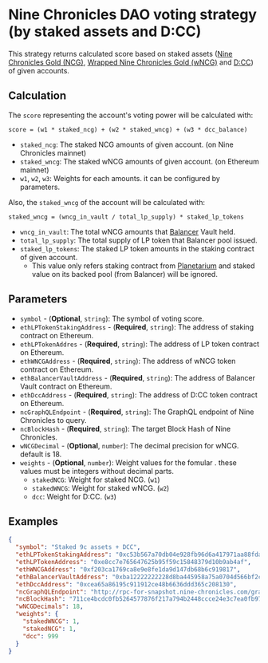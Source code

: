 # Nine Chronicles DAO voting strategy (by staked assets and D:CC)

This strategy returns calculated score based on staked assets ([Nine Chronicles Gold (NCG)][NCG], [Wrapped Nine Chronicles Gold (wNCG)][wNCG] and [D:CC]) of given accounts.

[NCG]: https://docs.nine-chronicles.com/introduction/intro/nine-chronicles-gold-ncg
[wNCG]: https://etherscan.io/token/0xf203ca1769ca8e9e8fe1da9d147db68b6c919817
[D:CC]: https://dcc.nine-chronicles.com/


## Calculation

The `score` representing the account's voting power will be calculated with:

```
score = (w1 * staked_ncg) + (w2 * staked_wncg) + (w3 * dcc_balance)
```

- `staked_ncg`: The staked NCG amounts of given account. (on Nine Chronicles mainnet)
- `staked_wncg`: The staked wNCG amounts of given account. (on Ethereum mainnet)
- `w1`, `w2`, `w3`: Weights for each amounts. it can be configured by parameters.

Also, the `staked_wncg` of the account will be calculated with:

```
staked_wncg = (wncg_in_vault / total_lp_supply) * staked_lp_tokens
```

- `wncg_in_vault`: The total wNCG amounts that [Balancer] Vault held.
- `total_lp_supply`: The total supply of LP token that Balancer pool issued.
- `staked_lp_tokens`: The staked LP token amounts in the staking contract of given account.
  - This value only refers staking contract from [Planetarium] and staked value on its backed pool (from Balancer) will be ignored.

[Balancer]: https://balancer.fi/
[Planetarium]: https://planetariumhq.com/


## Parameters

- `symbol` - (**Optional**, `string`): The symbol of voting score.
- `ethLPTokenStakingAddress` - (**Required**, `string`): The address of staking contract on Ethereum.
- `ethLPTokenAddres` - (**Required**, `string`): The address of LP token contract on Ethereum.
- `ethWNCGAddress` - (**Required**, `string`): The address of wNCG token contract on Ethereum.
- `ethBalancerVaultAddress` - (**Required**, `string`): The address of Balancer Vault contract on Ethereum.
- `ethDccAddress` - (**Required**, `string`): The address of D:CC token contract on Ethereum.
- `ncGraphQLEndpoint` - (**Required**, `string`): The GraphQL endpoint of Nine Chronicles to query.
- `ncBlockHash` - (**Required**, `string`): The target Block Hash of Nine Chronicles.
- `wNCGDecimal` - (**Optional**, `number`): The decimal precision for wNCG. default is 18.
- `weights` - (**Optional**, `number`): Weight values for the fomular . these values must be integers without decimal parts.
  - `stakedNCG`: Weight for staked NCG. (`w1`)
  - `stakedWNCG`: Weight for staked wNCG. (`w2`)
  - `dcc`: Weight for D:CC. (`w3`)


## Examples

```json
{
  "symbol": "Staked 9c assets + DCC",
  "ethLPTokenStakingAddress": "0xc53b567a70db04e928fb96d6a417971aa88fda38",
  "ethLPTokenAddress": "0xe8cc7e765647625b95f59c15848379d10b9ab4af",
  "ethWNCGAddress": "0xf203ca1769ca8e9e8fe1da9d147db68b6c919817",
  "ethBalancerVaultAddress": "0xba12222222228d8ba445958a75a0704d566bf2c8",
  "ethDccAddress": "0xcea65a86195c911912ce48b6636ddd365c208130",
  "ncGraphQLEndpoint": "http://rpc-for-snapshot.nine-chronicles.com/graphql",
  "ncBlockHash": "711ce4bcdc0fb5264577876f217a794b2448ccce24e3c7ea0fb9794e420863e4",
  "wNCGDecimals": 18,
  "weights": {
    "stakedWNCG": 1,
    "stakedNCG": 1,
    "dcc": 999
  }
}
```
